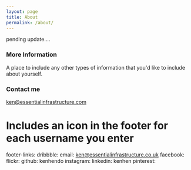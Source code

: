 ```yaml
---
layout: page
title: About
permalink: /about/
---
```


pending update....

### More Information

A place to include any other types of information that you'd like to include about yourself.

### Contact me

[ken@essentialinfrastructure.com](mailto:ken@essentialinfrastructure.com)

# Includes an icon in the footer for each username you enter
footer-links:
  dribbble:
  email: ken@essentialinfrastructure.co.uk
  facebook:
  flickr:
  github: kenhendo
  instagram:
  linkedin: kenhen
  pinterest: